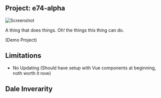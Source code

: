 ## Project: e74-alpha

![Screenshot](http://i.imgur.com/isa5QtD.png)

A thing that does things. Oh! the things this thing can do.

(Demo Project)

## Limitations

- No Updating (Should have setup with Vue components at beginning, noth worth it now)

## Dale Inverarity
